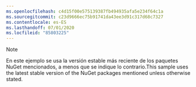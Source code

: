 ```yaml
---
ms.openlocfilehash: c4d15f00e575139387fb494935afa5e234f64c1a
ms.sourcegitcommit: c23d9666ec75b91741da43ee3d91c317d68c7327
ms.contentlocale: es-ES
ms.lasthandoff: 07/01/2020
ms.locfileid: "85803225"
---
```

> [!NOTE]
> <span data-ttu-id="c6b26-101">En este ejemplo se usa la versión estable más reciente de los paquetes NuGet mencionados, a menos que se indique lo contrario.</span><span class="sxs-lookup"><span data-stu-id="c6b26-101">This sample uses the latest stable version of the NuGet packages mentioned unless otherwise stated.</span></span>
